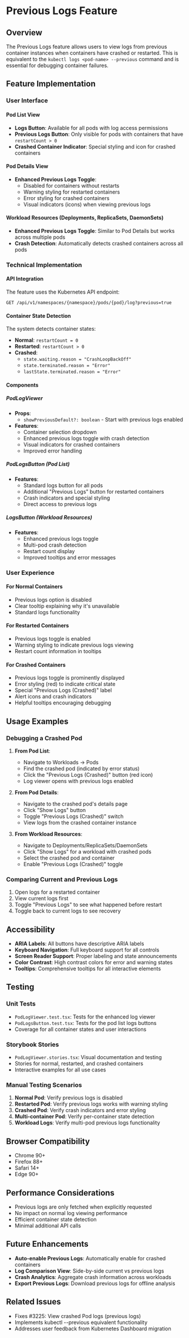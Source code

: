 # Previous Logs Feature

## Overview

The Previous Logs feature allows users to view logs from previous container instances when containers have crashed or restarted. This is equivalent to the `kubectl logs <pod-name> --previous` command and is essential for debugging container failures.

## Feature Implementation

### User Interface

#### Pod List View
- **Logs Button**: Available for all pods with log access permissions
- **Previous Logs Button**: Only visible for pods with containers that have `restartCount > 0`
- **Crashed Container Indicator**: Special styling and icon for crashed containers

#### Pod Details View
- **Enhanced Previous Logs Toggle**: 
  - Disabled for containers without restarts
  - Warning styling for restarted containers
  - Error styling for crashed containers
  - Visual indicators (icons) when viewing previous logs

#### Workload Resources (Deployments, ReplicaSets, DaemonSets)
- **Enhanced Previous Logs Toggle**: Similar to Pod Details but works across multiple pods
- **Crash Detection**: Automatically detects crashed containers across all pods

### Technical Implementation

#### API Integration
The feature uses the Kubernetes API endpoint:
```
GET /api/v1/namespaces/{namespace}/pods/{pod}/log?previous=true
```

#### Container State Detection
The system detects container states:
- **Normal**: `restartCount = 0`
- **Restarted**: `restartCount > 0`
- **Crashed**: 
  - `state.waiting.reason = "CrashLoopBackOff"`
  - `state.terminated.reason = "Error"`
  - `lastState.terminated.reason = "Error"`

#### Components

##### PodLogViewer
- **Props**: 
  - `showPreviousDefault?: boolean` - Start with previous logs enabled
- **Features**:
  - Container selection dropdown
  - Enhanced previous logs toggle with crash detection
  - Visual indicators for crashed containers
  - Improved error handling

##### PodLogsButton (Pod List)
- **Features**:
  - Standard logs button for all pods
  - Additional "Previous Logs" button for restarted containers
  - Crash indicators and special styling
  - Direct access to previous logs

##### LogsButton (Workload Resources)
- **Features**:
  - Enhanced previous logs toggle
  - Multi-pod crash detection
  - Restart count display
  - Improved tooltips and error messages

### User Experience

#### For Normal Containers
- Previous logs option is disabled
- Clear tooltip explaining why it's unavailable
- Standard logs functionality

#### For Restarted Containers
- Previous logs toggle is enabled
- Warning styling to indicate previous logs viewing
- Restart count information in tooltips

#### For Crashed Containers
- Previous logs toggle is prominently displayed
- Error styling (red) to indicate critical state
- Special "Previous Logs (Crashed)" label
- Alert icons and crash indicators
- Helpful tooltips encouraging debugging

## Usage Examples

### Debugging a Crashed Pod

1. **From Pod List**:
   - Navigate to Workloads → Pods
   - Find the crashed pod (indicated by error status)
   - Click the "Previous Logs (Crashed)" button (red icon)
   - Log viewer opens with previous logs enabled

2. **From Pod Details**:
   - Navigate to the crashed pod's details page
   - Click "Show Logs" button
   - Toggle "Previous Logs (Crashed)" switch
   - View logs from the crashed container instance

3. **From Workload Resources**:
   - Navigate to Deployments/ReplicaSets/DaemonSets
   - Click "Show Logs" for a workload with crashed pods
   - Select the crashed pod and container
   - Enable "Previous Logs (Crashed)" toggle

### Comparing Current and Previous Logs

1. Open logs for a restarted container
2. View current logs first
3. Toggle "Previous Logs" to see what happened before restart
4. Toggle back to current logs to see recovery

## Accessibility

- **ARIA Labels**: All buttons have descriptive ARIA labels
- **Keyboard Navigation**: Full keyboard support for all controls
- **Screen Reader Support**: Proper labeling and state announcements
- **Color Contrast**: High contrast colors for error and warning states
- **Tooltips**: Comprehensive tooltips for all interactive elements

## Testing

### Unit Tests
- `PodLogViewer.test.tsx`: Tests for the enhanced log viewer
- `PodLogsButton.test.tsx`: Tests for the pod list logs buttons
- Coverage for all container states and user interactions

### Storybook Stories
- `PodLogViewer.stories.tsx`: Visual documentation and testing
- Stories for normal, restarted, and crashed containers
- Interactive examples for all use cases

### Manual Testing Scenarios
1. **Normal Pod**: Verify previous logs is disabled
2. **Restarted Pod**: Verify previous logs works with warning styling
3. **Crashed Pod**: Verify crash indicators and error styling
4. **Multi-container Pod**: Verify per-container state detection
5. **Workload Logs**: Verify multi-pod previous logs functionality

## Browser Compatibility

- Chrome 90+
- Firefox 88+
- Safari 14+
- Edge 90+

## Performance Considerations

- Previous logs are only fetched when explicitly requested
- No impact on normal log viewing performance
- Efficient container state detection
- Minimal additional API calls

## Future Enhancements

- **Auto-enable Previous Logs**: Automatically enable for crashed containers
- **Log Comparison View**: Side-by-side current vs previous logs
- **Crash Analytics**: Aggregate crash information across workloads
- **Export Previous Logs**: Download previous logs for offline analysis

## Related Issues

- Fixes #3225: View crashed Pod logs (previous logs)
- Implements kubectl --previous equivalent functionality
- Addresses user feedback from Kubernetes Dashboard migration
